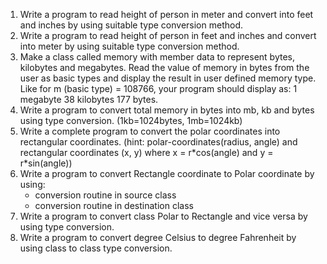 
<ol>
    <li>Write a program to read height of person in meter and convert into feet and inches by using suitable type conversion method.</li>
    <li>Write a program to read height of person in feet and inches and convert into meter by using suitable type conversion method.</li>
    <li>Make a class called memory with member data to represent bytes, kilobytes and megabytes. Read the value of memory in bytes from the user as basic types and display the result in user defined memory type. Like for m (basic type) = 108766, your program should display as: 1 megabyte 38 kilobytes 177 bytes.</li>
    <li>Write a program to convert total memory in bytes into mb, kb and bytes using type conversion. (1kb=1024bytes, 1mb=1024kb)</li>
    <li>Write a complete program to convert the polar coordinates into rectangular coordinates. (hint: polar-coordinates(radius, angle) and rectangular coordinates (x, y) where x = r*cos(angle) and y = r*sin(angle))</li>
    <li>Write a program to convert Rectangle coordinate to Polar coordinate by using:
        <ul>
            <li>conversion routine in source class</li>
            <li>conversion routine in destination class</li>
        </ul>
    </li>
    <li>Write a program to convert class Polar to Rectangle and vice versa by using type conversion.</li>
    <li>Write a program to convert degree Celsius to degree Fahrenheit by using class to class type conversion.</li>
</ol>
